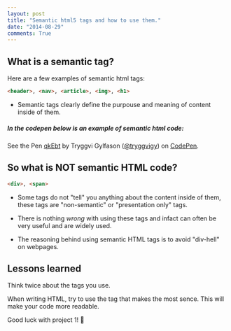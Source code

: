 ```yaml
---
layout: post
title: "Semantic html5 tags and how to use them."
date: "2014-08-29"
comments: True
---
```


## What is a semantic tag?

Here are a few examples of semantic html tags:

~~~html
<header>, <nav>, <article>, <img>, <h1>
~~~

- Semantic tags clearly define the purpouse and meaning of content inside of them.

##### In the codepen below is an example of semantic html code:

<p data-height="268" data-theme-id="8166" data-slug-hash="qkEbt" data-default-tab="result" class='codepen'>See the Pen <a href='http://codepen.io/tryggvigy/pen/qkEbt/'>qkEbt</a> by Tryggvi Gylfason (<a href='http://codepen.io/tryggvigy'>@tryggvigy</a>) on <a href='http://codepen.io'>CodePen</a>.</p>
<script async src="//codepen.io/assets/embed/ei.js"></script>

## So what is NOT semantic HTML code?

~~~html
<div>, <span>
~~~

- Some tags do not "tell" you anything about the content inside of them, these tags are "non-semantic"
or "presentation only" tags.

- There is nothing _wrong_ with using these tags and infact can often be very useful and are widely used.

- The reasoning behind using semantic HTML tags is to
avoid "div-hell" on webpages.


## Lessons learned

Think twice about the tags you use.

When writing HTML, try to use the tag that makes the most sence. This will make your code more readable.

Good luck with project 1!
:beer:
